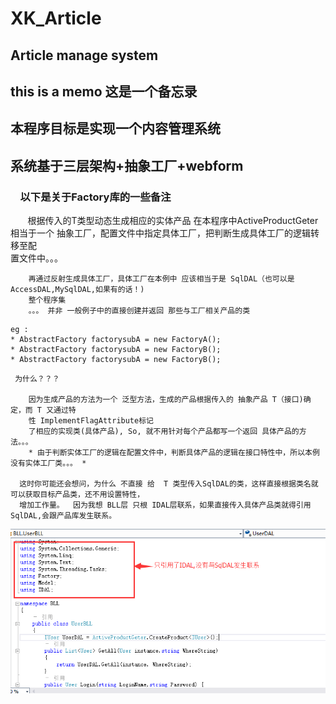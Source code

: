# XK_Article
##  Article manage system
##  this is a memo 这是一个备忘录
##          本程序目标是实现一个内容管理系统
##        系统基于三层架构+抽象工厂+webform
        
###     以下是关于Factory库的一些备注
        根据传入的T类型动态生成相应的实体产品
        在本程序中ActiveProductGeter相当于一个 抽象工厂，配置文件中指定具体工厂，把判断生成具体工厂的逻辑转移至配  
        置文件中。。。
   
        再通过反射生成具体工厂，具体工厂在本例中 应该相当于是 SqlDAL（也可以是AccessDAL,MySqlDAL,如果有的话！)  
        整个程序集  
        。。。 并非 一般例子中的直接创建并返回 那些与工厂相关产品的类        
```
eg : 
* AbstractFactory factorysubA = new FactoryA();
* AbstractFactory factorysubA = new FactoryB();
* AbstractFactory factorysubA = new FactoryB();
```

     为什么？？？
    
        因为生成产品的方法为一个 泛型方法，生成的产品根据传入的 抽象产品 T（接口)确定，而 T 又通过特  
        性 ImplementFlagAttribute标记  
        了相应的实现类(具体产品), So, 就不用针对每个产品都写一个返回 具体产品的方法。。。
        * 由于判断实体工厂的逻辑在配置文件中，判断具体产品的逻辑在接口特性中，所以本例没有实体工厂类。。。 *
        
      这时你可能还会想问，为什么 不直接 给  T 类型传入SqlDAL的类，这样直接根据类名就可以获取目标产品类，还不用设置特性，  
      增加工作量。  因为我想 BLL层 只根 IDAL层联系，如果直接传入具体产品类就得引用SqlDAL,会跟产品库发生联系。

![image](https://github.com/WildChocolate/XK_Article/raw/master/ScreenShot/BLL&IDAL.png)
      
